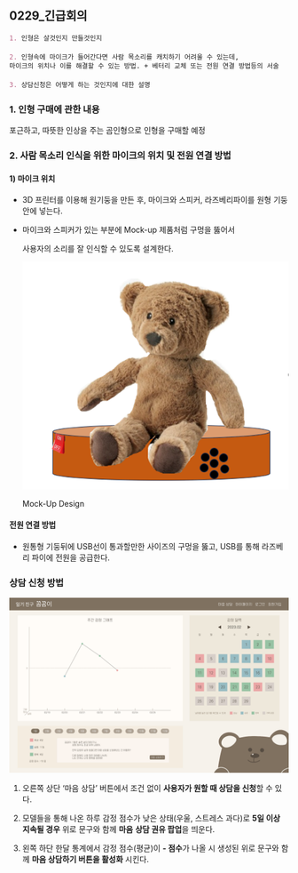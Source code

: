 ## 0229_긴급회의

```markdown
1. 인형은 살것인지 만들것인지

2. 인형속에 마이크가 들어간다면 사람 목소리를 캐치하기 어려울 수 있는데, 
마이크의 위치나 이를 해결할 수 있는 방법. + 베터리 교체 또는 전원 연결 방법등의 서술

3. 상담신청은 어떻게 하는 것인지에 대한 설명
```

### 1. 인형 구매에 관한 내용

포근하고, 따뜻한 인상을 주는 곰인형으로 인형을 구매할 예정

### 2. 사람 목소리 인식을 위한 마이크의 위치 및 전원 연결 방법

#### 1) 마이크 위치

- 3D 프린터를 이용해 원기둥을 만든 후, 마이크와 스피커, 라즈베리파이를 원형 기둥안에 넣는다.

- 마이크와 스피커가 있는 부분에 Mock-up 제품처럼 구멍을 뚫어서
    
    사용자의 소리를 잘 인식할 수 있도록 설계한다.
    
    ![제품예시.png](https://github.com/capstone-YYKC/docs/blob/main/%EC%9C%A0%EC%A7%80%EC%9B%90/image/%EC%A0%9C%ED%92%88%EC%98%88%EC%8B%9C.png)
    

    Mock-Up Design

#### 전원 연결 방법

- 원통형 기둥뒤에 USB선이 통과할만한 사이즈의 구멍을 뚫고, USB를 통해 라즈베리 파이에 전원을 공급한다.

### 상담 신청 방법

![main(2).png](https://github.com/capstone-YYKC/docs/blob/main/%EC%9C%A0%EC%A7%80%EC%9B%90/image/main(2).png)

1. 오른쪽 상단 ‘마음 상담’ 버튼에서 조건 없이 **사용자가 원할 때 상담을 신청**할 수 있다.

1. 모델들을 통해 나온 하루 감정 점수가 낮은 상태(우울, 스트레스 과다)로 **5일 이상 지속될 경우** 위로 문구와 함께 **마음** **상담 권유 팝업**을 띄운다.

1. 왼쪽 하단 한달 통계에서 감정 점수(평균)이 **- 점수**가 나올 시 생성된 위로 문구와 함께 **마음 상담하기 버튼을 활성화** 시킨다.
